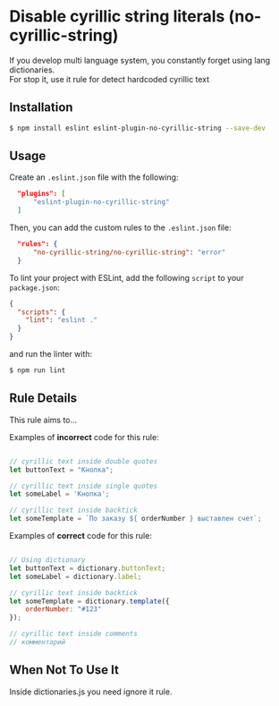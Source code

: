 # Disable cyrillic string literals (no-cyrillic-string)

If you develop multi language system, you constantly forget using lang dictionaries.  
For stop it, use it rule for detect hardcoded cyrillic text

## Installation

```sh
$ npm install eslint eslint-plugin-no-cyrillic-string --save-dev
```

## Usage

Create an `.eslint.json` file with the following:

```json
  "plugins": [
      "eslint-plugin-no-cyrillic-string"
  ]
```

Then, you can add the custom rules to the `.eslint.json` file:

```json
  "rules": {
      "no-cyrillic-string/no-cyrillic-string": "error"
  }
```

To lint your project with ESLint, add the following `script` to your `package.json`:

```json
{
  "scripts": {
    "lint": "eslint ."
  }
}
```

and run the linter with:

```sh
$ npm run lint
```

## Rule Details

This rule aims to...

Examples of **incorrect** code for this rule:

```js

// cyrillic text inside double quotes
let buttonText = "Кнопка";

// cyrillic text inside single quotes
let someLabel = 'Кнопка';

// cyrillic text inside backtick
let someTemplate = `По заказу ${ orderNumber } выставлен счет`;

```

Examples of **correct** code for this rule:

```js

// Using dictionary
let buttonText = dictionary.buttonText;
let someLabel = dictionary.label;

// cyrillic text inside backtick
let someTemplate = dictionary.template({
    orderNumber: "#123"
});

// cyrillic text inside comments
// комментарий

```

## When Not To Use It

Inside dictionaries.js you need ignore it rule.
